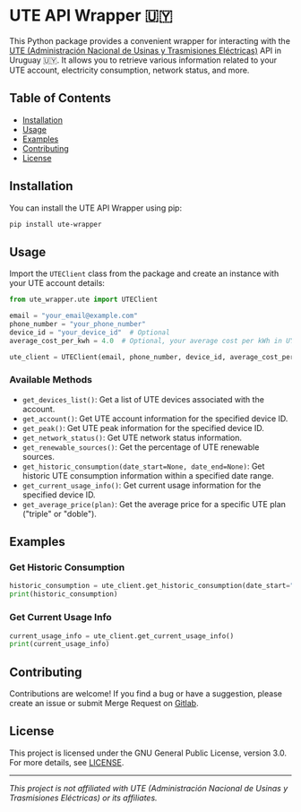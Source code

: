# UTE API Wrapper 🇺🇾

This Python package provides a convenient wrapper for interacting with the [UTE (Administración Nacional de Usinas y Trasmisiones Eléctricas)](https://portal.ute.com.uy/) API in Uruguay 🇺🇾. It allows you to retrieve various information related to your UTE account, electricity consumption, network status, and more.

## Table of Contents

- [Installation](#installation)
- [Usage](#usage)
- [Examples](#examples)
- [Contributing](#contributing)
- [License](#license)

## Installation

You can install the UTE API Wrapper using pip:

```bash
pip install ute-wrapper
```

## Usage

Import the `UTEClient` class from the package and create an instance with your UTE account details:

```python
from ute_wrapper.ute import UTEClient

email = "your_email@example.com"
phone_number = "your_phone_number"
device_id = "your_device_id"  # Optional
average_cost_per_kwh = 4.0  # Optional, your average cost per kWh in UYU

ute_client = UTEClient(email, phone_number, device_id, average_cost_per_kwh)
```

### Available Methods

- `get_devices_list()`: Get a list of UTE devices associated with the account.
- `get_account()`: Get UTE account information for the specified device ID.
- `get_peak()`: Get UTE peak information for the specified device ID.
- `get_network_status()`: Get UTE network status information.
- `get_renewable_sources()`: Get the percentage of UTE renewable sources.
- `get_historic_consumption(date_start=None, date_end=None)`: Get historic UTE consumption information within a specified date range.
- `get_current_usage_info()`: Get current usage information for the specified device ID.
- `get_average_price(plan)`: Get the average price for a specific UTE plan ("triple" or "doble").

## Examples

### Get Historic Consumption

```python
historic_consumption = ute_client.get_historic_consumption(date_start="2023-08-01", date_end="2023-08-15")
print(historic_consumption)
```

### Get Current Usage Info

```python
current_usage_info = ute_client.get_current_usage_info()
print(current_usage_info)
```

## Contributing

Contributions are welcome! If you find a bug or have a suggestion, please create an issue or submit Merge Request on [Gitlab](https://gitlab.com/rogs/ute).

## License

This project is licensed under the GNU General Public License, version 3.0. For more details, see [LICENSE](LICENSE).

---

*This project is not affiliated with UTE (Administración Nacional de Usinas y Trasmisiones Eléctricas) or its affiliates.*
